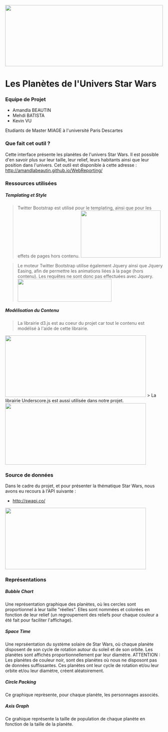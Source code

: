 
<p align="center"><a href="http://amandlabeautin.github.io/WebReporting/"><img align="center" src="http://img15.hostingpics.net/pics/357724starwarsdynamicbannerlogo.jpg" width="100%" height="196" /></a></p>

<p align="center"><h1> Les Planètes de l'Univers Star Wars</h1></p>

### Equipe de Projet

- Amandla BEAUTIN
- Mehdi BATISTA
- Kevin VU

Etudiants de Master MIAGE à l'université Paris Descartes

### Que fait cet outil ?
Cette interface présente les planètes de l'univers Star Wars. Il est possible d'en savoir plus sur leur taille, leur relief, leurs habitants ainsi que leur position dans l'univers.
Cet outil est disponible à cette adresse : http://amandlabeautin.github.io/WebReporting/

### Ressources utilisées
##### Templating et Style   
                        
> Twitter Bootstrap est utilisé pour le templating, ainsi que pour les effets de pages
> hors contenu. <img src="http://twoggle.com/blog/wp-content/uploads/2015/09/twitter-bootstrap.png" width="255px" height="151px" />


> Le moteur Twitter Bootstrap utilise également Jquery ainsi que Jquery Easing, afin de permettre les animations liées à la page (hors contenu). Les requêtes ne sont donc pas effectuées avec Jquery. <img src="https://upload.wikimedia.org/wikipedia/en/thumb/9/9e/JQuery_logo.svg/1280px-JQuery_logo.svg.png" width="300" height="73" />

##### Modélisation du Contenu 

> La librairie d3.js est au coeur du projet car tout le contenu est modélisé à l'aide de cette librairie.  
<img src="http://2.bp.blogspot.com/-XppRAAsXnX0/UwBNUAWk5yI/AAAAAAAALU0/RqjjDdqgMzU/s1600/d3-js.png" width="450" height="197" />
> La librairie Underscore.js est aussi utilisée dans notre projet.
<img src="http://underscorejs.org/docs/images/underscore.png" width="450" height="197" />


### Source de données  
Dans le cadre du projet, et pour présenter la thématique Star Wars, nous avons eu recours à l'API suivante :

* http://swapi.co/ 

<img src="http://m.c.lnkd.licdn.com/mpr/mpr/AAEAAQAAAAAAAAQ4AAAAJDdkZWYzN2ZlLWNhNzUtNDBhYi1hNTMzLTAyNTkwNmJmNzdjZg.jpg" width="450" height="197" />

### Représentations   

##### Bubble Chart    

Une représentation graphique des planètes, où les cercles sont proportionnel à leur taille "réelles". Elles sont nommées et colorées en fonction de leur relief (un regroupement des reliefs pour chaque couleur a été fait pour faciliter l'affichage).

##### Space Time
Une reprséentation du système solaire de Star Wars, où chaque planète disposent de son cycle de rotation autour du soleil et de son orbite. Les planètes sont affichés proportionnellement par leur diamètre.
ATTENTION :  Les planètes de couleur noir, sont des planètes où nous ne disposont pas de données suffissantes. Ces planètes ont leur cycle de rotation et/ou leur orbite et/ou leur diamètre, créent aléatoirement.

##### Circle Packing
Ce graphique reprèsente, pour chaque planète, les personnages associés. 

##### Axis Graph
Ce grahique représente la taille de population de chaque planète en fonction de la taille de la planète.
